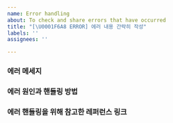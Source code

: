 ```yaml
---
name: Error handling
about: To check and share errors that have occurred
title: "[\U0001F6A8 ERROR] 에러 내용 간략히 작성"
labels: ''
assignees: ''

---
```


### 에러 메세지

### 에러 원인과 핸들링 방법

### 에러 핸들링을 위해 참고한 레퍼런스 링크
